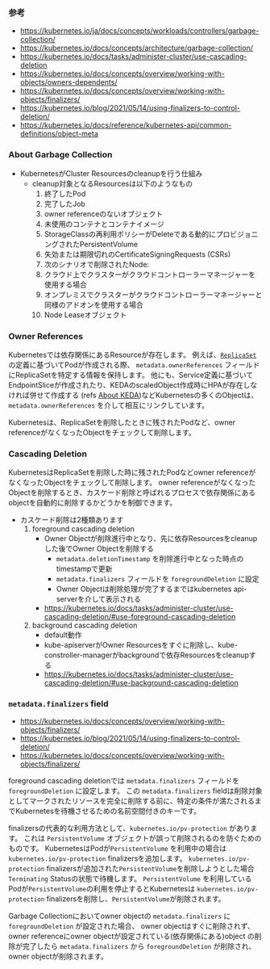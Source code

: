 ### 参考

- https://kubernetes.io/ja/docs/concepts/workloads/controllers/garbage-collection/
- https://kubernetes.io/docs/concepts/architecture/garbage-collection/
- https://kubernetes.io/docs/tasks/administer-cluster/use-cascading-deletion
- https://kubernetes.io/docs/concepts/overview/working-with-objects/owners-dependents/
- https://kubernetes.io/docs/concepts/overview/working-with-objects/finalizers/
- https://kubernetes.io/blog/2021/05/14/using-finalizers-to-control-deletion/
- https://kubernetes.io/docs/reference/kubernetes-api/common-definitions/object-meta


### About Garbage Collection

- KubernetesがCluster Resourcesのcleanupを行う仕組み
    - cleanup対象となるResourcesは以下のようなもの
        1. 終了したPod
        1. 完了したJob
        1. owner referenceのないオブジェクト
        1. 未使用のコンテナとコンテナイメージ
        1. StorageClassの再利用ポリシーがDeleteである動的にプロビジョニングされたPersistentVolume
        1. 失効または期限切れのCertificateSigningRequests (CSRs)
        1. 次のシナリオで削除されたNode:
        1. クラウド上でクラスターがクラウドコントローラーマネージャーを使用する場合
        1. オンプレミスでクラスターがクラウドコントローラーマネージャーと同様のアドオンを使用する場合
        1. Node Leaseオブジェクト

### Owner References

Kubernetesでは依存関係にあるResourceが存在します。
例えば、[`ReplicaSet`](https://kubernetes.io/docs/concepts/workloads/controllers/replicaset/) の定義に基づいてPodが作成される際、
`metadata.ownerReferences` フィールドにReplicaSetを特定する情報を保持します。
他にも、Service定義に基づいてEndpointSliceが作成されたり、KEDAのscaledObject作成時にHPAが存在しなければ併せて作成する (refs [About KEDA](/k8s-study/addons/keda/about_keda/))などKubernetesの多くのObjectは、`metadata.ownerReferences` を介して相互にリンクしています。

Kubernetesは、ReplicaSetを削除したときに残されたPodなど、owner referenceがなくなったObjectをチェックして削除します。

### Cascading Deletion

KubernetesはReplicaSetを削除した時に残されたPodなどowner referenceがなくなったObjectをチェックして削除します。
owner referenceがなくなったObjectを削除するとき、カスケード削除と呼ばれるプロセスで依存関係にあるobjectを自動的に削除するかどうかを制御できます。

- カスケード削除は2種類あります
    1. foreground cascading deletion
        - Owner Objectが削除進行中となり、先に依存Resourcesをcleanupした後でOwner Objectを削除する
            - `metadata.deletionTimestamp` を削除進行中となった時点のtimestampで更新
            - `metadata.finalizers` フィールドを `foregroundDeletion` に設定
            - Owner Objectは削除処理が完了するまではkubernetes api-serverを介して表示される
        - https://kubernetes.io/docs/tasks/administer-cluster/use-cascading-deletion/#use-foreground-cascading-deletion
    1. background cascading deletion
        - default動作
        - kube-apiserverがOwner Resourcesをすぐに削除し、kube-constroller-managerがbackgroundで依存Resourcesをcleanupする
        - https://kubernetes.io/docs/tasks/administer-cluster/use-cascading-deletion/#use-background-cascading-deletion

### `metadata.finalizers` field

- https://kubernetes.io/docs/concepts/overview/working-with-objects/finalizers/
- https://kubernetes.io/blog/2021/05/14/using-finalizers-to-control-deletion/
- https://kubernetes.io/docs/concepts/overview/working-with-objects/finalizers/

foreground cascading deletionでは `metadata.finalizers` フィールドを `foregroundDeletion` に設定します。
この `metadata.finalizers` fieldは削除対象としてマークされたリソースを完全に削除する前に、特定の条件が満たされるまでKubernetesを待機させるための名前空間付きのキーです。

finalizersの代表的な利用方法として、`kubernetes.io/pv-protection` があります。
これは `PersistentVolume` オブジェクトが誤って削除されるのを防ぐためのものです。
KubernetesはPodが`PersistentVolume` を利用中の場合は `kubernetes.io/pv-protection` finalizersを追加します。
`kubernetes.io/pv-protection` finalizersが追加された`PersistentVolume`を削除しようとした場合 `Terminating` Statusの状態で待機します。
`PersistentVolume` を利用しているPodが`PersistentVolume`の利用を停止するとKubernetesは `kubernetes.io/pv-protection` finalizersを削除し、`PersistentVolume`が削除されます。

Garbage Collectionにおいてowner objectの `metadata.finalizers` に `foregroundDeletion` が設定された場合、
owner objectはすぐに削除されず、owner referenceにowner objectが設定されている(依存関係にある)object の削除が完了したら `metadata.finalizers` から `foregroundDeletion` が削除され、owner objectが削除されます。




